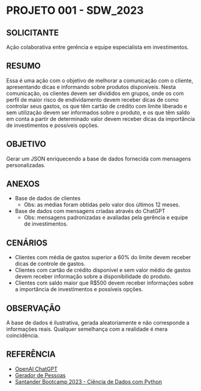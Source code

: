 # PROJETO 001 - SDW_2023

## SOLICITANTE
Ação colaborativa entre gerência e equipe especialista em investimentos.

## RESUMO
Essa é uma ação com o objetivo de melhorar a comunicação com o cliente, apresentando dicas e informando sobre produtos disponíveis. Nesta comunicação, os clientes devem ser divididos em grupos, onde os com perfil de maior risco de endividamento devem receber dicas de como controlar seus gastos, os que têm cartão de crédito com limite liberado e sem utilização devem ser informados sobre o produto, e os que têm saldo em conta a partir de determinado valor devem receber dicas da importância de investimentos e possíveis opções.

## OBJETIVO
Gerar um JSON enriquecendo a base de dados fornecida com mensagens personalizadas.

## ANEXOS
- Base de dados de clientes
  - Obs: as médias foram obtidas pelo valor dos últimos 12 meses.
- Base de dados com mensagens criadas através do ChatGPT
  - Obs: mensagens padronizadas e avaliadas pela gerência e equipe de investimentos.

## CENÁRIOS
- Clientes com média de gastos superior a 60% do limite devem receber dicas de controle de gastos.
- Clientes com cartão de crédito disponível e sem valor médio de gastos devem receber informação sobre a disponibilidade do produto.
- Clientes com saldo maior que R$500 devem receber informações sobre a importância de investimentos e possíveis opções.

## OBSERVAÇÃO
A base de dados é ilustrativa, gerada aleatoriamente e não corresponde a informações reais.
Qualquer semelhança com a realidade é mera coincidência.

## REFERÊNCIA
- [OpenAI ChatGPT](https://chat.openai.com/)
- [Gerador de Pessoas](https://www.4devs.com.br/gerador_de_pessoas)
- [Santander Bootcamp 2023 - Ciência de Dados com Python](https://web.dio.me/track/santander-bootcamp-2023-ciencia-de-dados-com-python)
